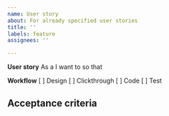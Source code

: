 ```yaml
---
name: User story
about: For already specified user stories
title: ''
labels: feature
assignees: ''

---
```


**User story**
As a 
I want to 
so that 

**Workflow**
[ ] Design
[ ] Clickthrough
[ ] Code
[ ] Test

**Acceptance criteria**
-
